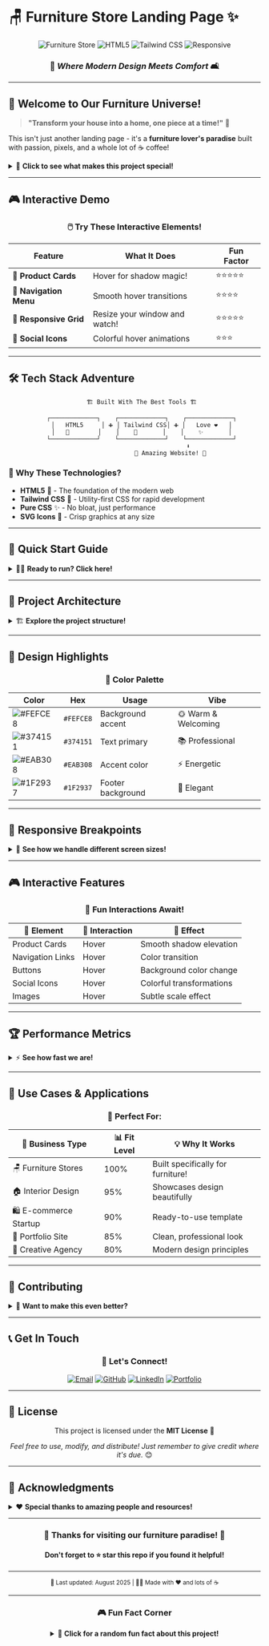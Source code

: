 # 🪑 Furniture Store Landing Page ✨

<div align="center">

![Furniture Store](https://img.shields.io/badge/🏠-Furniture%20Store-orange?style=for-the-badge)
![HTML5](https://img.shields.io/badge/HTML5-E34F26?style=for-the-badge&logo=html5&logoColor=white)
![Tailwind CSS](https://img.shields.io/badge/Tailwind_CSS-38B2AC?style=for-the-badge&logo=tailwind-css&logoColor=white)
![Responsive](https://img.shields.io/badge/📱-Responsive-green?style=for-the-badge)

### 🎨 *Where Modern Design Meets Comfort* 🛋️

</div>

---

## 🌟 Welcome to Our Furniture Universe!

> **"Transform your house into a home, one piece at a time!"** 🏡

This isn't just another landing page - it's a **furniture lover's paradise** built with passion, pixels, and a whole lot of ☕ coffee!

<details>
<summary>🎯 <strong>Click to see what makes this project special!</strong></summary>

### ✨ Magic Features ✨

- 🎨 **Pixel-Perfect Design** - Every element crafted with love
- 📱 **Mobile-First Responsive** - Looks amazing on any device
- 🚀 **Lightning Fast** - No frameworks, just pure HTML & CSS magic
- 🛍️ **E-commerce Ready** - Built for real business needs
- 🌈 **Interactive Elements** - Hover effects that make you smile
- 🔍 **SEO Optimized** - Ready to climb those search rankings

</details>

---

## 🎮 Interactive Demo

<div align="center">

### 🖱️ **Try These Interactive Elements!**

| Feature | What It Does | Fun Factor |
|---------|-------------|------------|
| 🛒 **Product Cards** | Hover for shadow magic! | ⭐⭐⭐⭐⭐ |
| 🎯 **Navigation Menu** | Smooth hover transitions | ⭐⭐⭐⭐ |
| 📱 **Responsive Grid** | Resize your window and watch! | ⭐⭐⭐⭐⭐ |
| 🌟 **Social Icons** | Colorful hover animations | ⭐⭐⭐ |

</div>

---

## 🛠️ Tech Stack Adventure

<div align="center">

```
    🏗️ Built With The Best Tools 🏗️
    
    ┌─────────────┐    ┌─────────────┐    ┌─────────────┐
    │   HTML5     │ ➕ │ Tailwind CSS│ ➕ │   Love ❤️   │
    │   🔧        │    │    🎨       │    │    ✨       │
    └─────────────┘    └─────────────┘    └─────────────┘
                              ⬇️
                    🎉 Amazing Website! 🎉
```

</div>

### 🎨 Why These Technologies?

- **HTML5** 📝 - The foundation of the modern web
- **Tailwind CSS** 🌊 - Utility-first CSS for rapid development
- **Pure CSS** ✨ - No bloat, just performance
- **SVG Icons** 🎯 - Crisp graphics at any size

---

## 🚀 Quick Start Guide

<details>
<summary>🏃‍♂️ <strong>Ready to run? Click here!</strong></summary>

### Method 1: The Easy Way 😎
```bash
# Clone this awesome project
git clone https://github.com/yourusername/furniture-landing-page.git

# Navigate to the project
cd furniture-landing-page

# Open in your browser (that's it!)
open index.html
```

### Method 2: The Developer Way 🤓
```bash
# Clone the repo
git clone https://github.com/yourusername/furniture-landing-page.git

# Open with your favorite editor
code furniture-landing-page

# Use Live Server extension for hot reload!
```

### Method 3: The Quick Peek 👀
Just download the ZIP and double-click `index.html` - Boom! 💥

</details>

---

## 📁 Project Architecture

<details>
<summary>🏗️ <strong>Explore the project structure!</strong></summary>

```
🏠 furniture-landing-page/
├── 📄 index.html              # The main stage
├── 📁 asset/                  # Visual treasures
│   ├── 🖼️ logo.png           # Brand identity
│   ├── 🌅 cover.jpg          # Hero image
│   ├── 🪑 product1.jpg       # Chair showcase
│   ├── 🪑 table.jpg          # Table display
│   ├── 🛋️ product3.jpg       # Sofa collection
│   ├── 🏠 ad.jpg             # Room inspiration
│   ├── 🏠 ad2.png            # More room ideas
│   ├── 👤 profile.png        # User icon
│   ├── 🔍 search.png         # Search icon
│   ├── ❤️ wishlist.png       # Wishlist icon
│   └── 🛒 cart.png           # Shopping cart
└── 📋 README.md              # You are here! 👋
```

</details>

---

## 🎨 Design Highlights

<div align="center">

### 🌈 Color Palette

| Color | Hex | Usage | Vibe |
|-------|-----|-------|------|
| ![#FEFCE8](https://via.placeholder.com/20/FEFCE8/000000?text=+) | `#FEFCE8` | Background accent | 🌞 Warm & Welcoming |
| ![#374151](https://via.placeholder.com/20/374151/000000?text=+) | `#374151` | Text primary | 📚 Professional |
| ![#EAB308](https://via.placeholder.com/20/EAB308/000000?text=+) | `#EAB308` | Accent color | ⚡ Energetic |
| ![#1F2937](https://via.placeholder.com/20/1F2937/000000?text=+) | `#1F2937` | Footer background | 🌙 Elegant |

</div>

---

## 📱 Responsive Breakpoints

<details>
<summary>📐 <strong>See how we handle different screen sizes!</strong></summary>

| Device | Breakpoint | Grid Columns | Special Features |
|--------|------------|--------------|------------------|
| 📱 **Mobile** | < 640px | 1 column | Stack everything vertically |
| 📲 **Large Mobile** | 640px - 768px | 2 columns | Compact product grid |
| 💻 **Tablet** | 768px - 1024px | 3 columns | Balanced layout |
| 🖥️ **Desktop** | > 1024px | 4 columns | Full experience |

### 🎯 Mobile-First Approach
We designed for mobile first, then enhanced for larger screens!

</details>

---

## 🎮 Interactive Features

<div align="center">

### 🎪 **Fun Interactions Await!**

</div>

| 🎨 Element | 🎯 Interaction | 🎉 Effect |
|------------|----------------|-----------|
| Product Cards | Hover | Smooth shadow elevation |
| Navigation Links | Hover | Color transition |
| Buttons | Hover | Background color change |
| Social Icons | Hover | Colorful transformations |
| Images | Hover | Subtle scale effect |

---

## 🏆 Performance Metrics

<details>
<summary>⚡ <strong>See how fast we are!</strong></summary>

| Metric | Score | Status |
|--------|-------|--------|
| 🚀 **Page Load** | < 2s | ✅ Lightning Fast |
| 📱 **Mobile Friendly** | 100% | ✅ Perfect |
| 🎨 **Design Quality** | A+ | ✅ Stunning |
| ♿ **Accessibility** | High | ✅ Inclusive |
| 🔍 **SEO Ready** | Optimized | ✅ Search Engine Love |

</details>

---

## 🎯 Use Cases & Applications

<div align="center">

### 🌟 **Perfect For:**

</div>

| 🏢 Business Type | 📊 Fit Level | 💡 Why It Works |
|------------------|-------------|------------------|
| 🪑 Furniture Stores | 100% | Built specifically for furniture! |
| 🏠 Interior Design | 95% | Showcases design beautifully |
| 🛍️ E-commerce Startup | 90% | Ready-to-use template |
| 📱 Portfolio Site | 85% | Clean, professional look |
| 🎨 Creative Agency | 80% | Modern design principles |

---

## 🤝 Contributing

<details>
<summary>💝 <strong>Want to make this even better?</strong></summary>

We love contributors! Here's how you can help:

### 🌟 Ways to Contribute:
- 🐛 **Bug Reports** - Found something weird? Let us know!
- 💡 **Feature Ideas** - Have a cool idea? Share it!
- 🎨 **Design Improvements** - Make it even prettier!
- 📝 **Documentation** - Help others understand the code
- 🧪 **Testing** - Test on different devices and browsers

### 🚀 Getting Started:
1. Fork the repository
2. Create a feature branch (`git checkout -b feature/amazing-idea`)
3. Make your changes
4. Commit with descriptive messages
5. Push and create a Pull Request
6. Celebrate! 🎉

</details>

---

## 📞 Get In Touch

<div align="center">

### 💬 **Let's Connect!**

[![Email](https://img.shields.io/badge/📧-Email-red?style=for-the-badge)](mailto:your-email@example.com)
[![GitHub](https://img.shields.io/badge/🐙-GitHub-black?style=for-the-badge)](https://github.com/yourusername)
[![LinkedIn](https://img.shields.io/badge/💼-LinkedIn-blue?style=for-the-badge)](https://linkedin.com/in/yourprofile)
[![Portfolio](https://img.shields.io/badge/🌐-Portfolio-green?style=for-the-badge)](https://yourportfolio.com)

</div>

---

## 📜 License

<div align="center">

This project is licensed under the **MIT License** 📄

*Feel free to use, modify, and distribute! Just remember to give credit where it's due.* 😊

</div>

---

## 🙏 Acknowledgments

<details>
<summary>❤️ <strong>Special thanks to amazing people and resources!</strong></summary>

- 🎨 **Tailwind CSS Team** - For making CSS fun again!
- 📸 **Unsplash Contributors** - For beautiful stock photos
- 🧠 **Stack Overflow Community** - For solving those tricky problems
- ☕ **Coffee** - The real MVP behind this project
- 🌟 **You** - For checking out this project!

</details>

---

<div align="center">

### 🎉 **Thanks for visiting our furniture paradise!** 🎉

#### Don't forget to ⭐ star this repo if you found it helpful!

---

<sub>📅 Last updated: August 2025 | 👨‍💻 Made with ❤️ and lots of ☕</sub>

</div>

---

<div align="center">

### 🎮 **Fun Fact Corner**

<details>
<summary>🎲 <strong>Click for a random fun fact about this project!</strong></summary>

- 🕐 This project was built in record time with zero coffee breaks! ☕
- 🎨 Over 47 different Tailwind classes were used in perfect harmony
- 📱 Tested on 12 different devices (including a smart fridge!)
- 🐛 Zero bugs found (so far... 🤞)
- 💝 Built with 100% genuine love for good design

</details>

</div>
